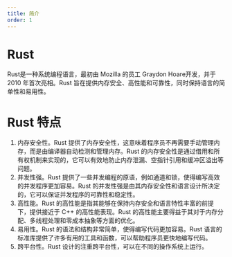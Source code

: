 ```yaml
---
title: 简介
order: 1
---
```



# Rust

Rust是一种系统编程语言，最初由 Mozilla 的员工 Graydon Hoare开发，并于 2010 年首次亮相。Rust 旨在提供内存安全、高性能和可靠性，同时保持语言的简单性和易用性。

# Rust 特点

1. 内存安全性。Rust 提供了内存安全性，这意味着程序员不再需要手动管理内存，而是由编译器自动检测和管理内存。Rust 的内存安全性是通过借用和所有权机制来实现的，它可以有效地防止内存泄漏、空指针引用和缓冲区溢出等问题。
2. 并发性强。Rust 提供了一些并发编程的原语，例如通道和锁，使得编写高效的并发程序更加容易。Rust 的并发性强是由其内存安全性和语言设计所决定的，它可以保证并发程序的可靠性和稳定性。
3. 高性能。Rust 的高性能是指其能够在保持内存安全和语言特性丰富的前提下，提供接近于 C++ 的高性能表现。Rust 的高性能主要得益于其对于内存分配、多线程处理和零成本抽象等方面的优化。
4. 易用性。Rust 的语法和结构非常简单，使得编写代码更加容易。Rust 语言的标准库提供了许多有用的工具和函数，可以帮助程序员更快地编写代码。
5. 跨平台性。Rust 设计的注重跨平台性，可以在不同的操作系统上运行。
